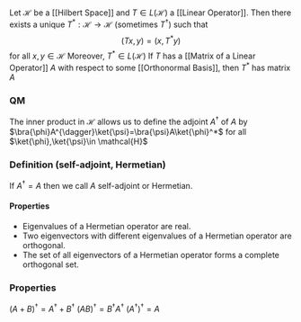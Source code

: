 Let $\mathcal{H}$ be a [[Hilbert Space]] and $T\in L(\mathcal{H})$ a [[Linear Operator]]. Then there exists a unique $T^{*}:\mathcal{H}\to \mathcal{H}$ (sometimes $T^{\dagger}$) such that 
$$
(Tx,y)=(x,T^{*}y)
$$
for all $x,y\in \mathcal{H}$
Moreover, $T^{*}\in L(\mathcal{H})$
If $T$ has a [[Matrix of a Linear Operator]] $A$ with respect to some [[Orthonormal Basis]], then $T^{*}$ has matrix $A$


### QM
The inner product in $\mathcal{H}$ allows us to define the adjoint $A^{\dagger}$ of $A$ by $\bra{\phi}A^{\dagger}\ket{\psi}=\bra{\psi}A\ket{\phi}^*$ for all $\ket{\phi},\ket{\psi}\in \mathcal{H}$
### Definition (self-adjoint, Hermetian)
If $A^{\dagger}=A$ then we call $A$ self-adjoint or Hermetian.
#### Properties
- Eigenvalues of a Hermetian operator are real.
- Two eigenvectors with different eigenvalues of a Hermetian operator are orthogonal.
- The set of all eigenvectors of a Hermetian operator forms a complete orthogonal set.
### Properties
$(A+B)^{\dagger}=A^{\dagger}+B^{\dagger}$
$(AB)^{\dagger}=B^{\dagger}A^{\dagger}$
$(A^{\dagger})^{\dagger}=A$

